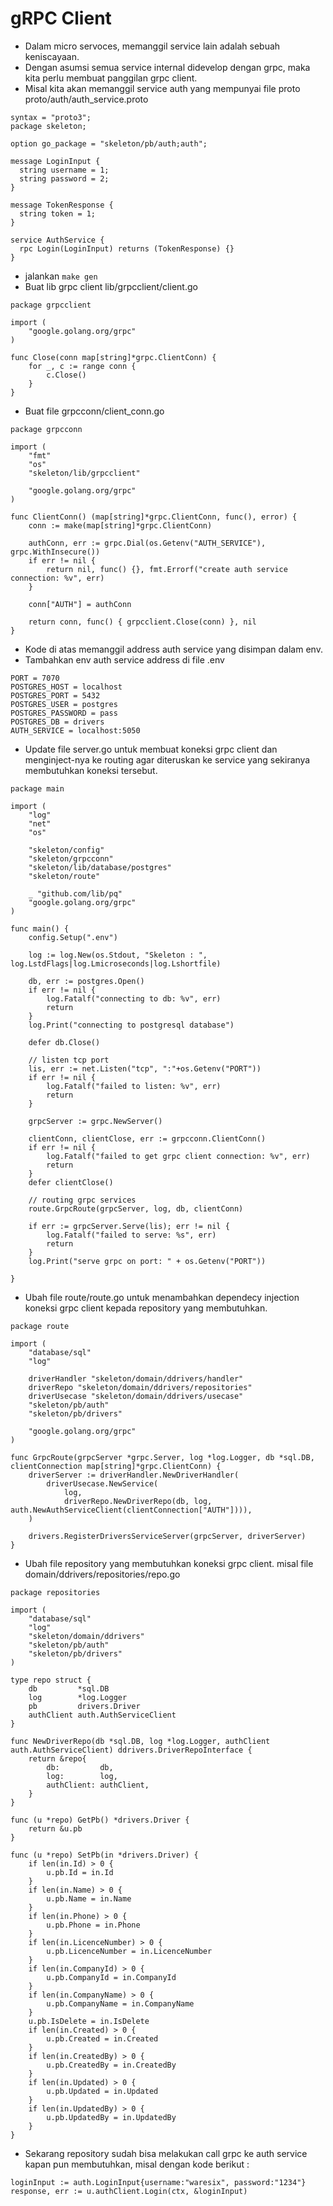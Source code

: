 # gRPC Client

* Dalam micro servoces, memanggil service lain adalah sebuah keniscayaan.
* Dengan asumsi semua service internal didevelop dengan grpc, maka kita perlu membuat panggilan grpc client.
* Misal kita akan memanggil service auth yang mempunyai file proto proto/auth/auth\_service.proto

```text
syntax = "proto3";
package skeleton;

option go_package = "skeleton/pb/auth;auth";

message LoginInput {
  string username = 1;
  string password = 2;
}

message TokenResponse {
  string token = 1;
}

service AuthService {
  rpc Login(LoginInput) returns (TokenResponse) {}
}
```

* jalankan `make gen`
* Buat lib grpc client lib/grpcclient/client.go

```text
package grpcclient

import (
    "google.golang.org/grpc"
)

func Close(conn map[string]*grpc.ClientConn) {
    for _, c := range conn {
        c.Close()
    }
}
```

* Buat file grpcconn/client\_conn.go

```text
package grpcconn

import (
    "fmt"
    "os"
    "skeleton/lib/grpcclient"

    "google.golang.org/grpc"
)

func ClientConn() (map[string]*grpc.ClientConn, func(), error) {
    conn := make(map[string]*grpc.ClientConn)

    authConn, err := grpc.Dial(os.Getenv("AUTH_SERVICE"), grpc.WithInsecure())
    if err != nil {
        return nil, func() {}, fmt.Errorf("create auth service connection: %v", err)
    }

    conn["AUTH"] = authConn

    return conn, func() { grpcclient.Close(conn) }, nil
}
```

* Kode di atas memanggil address auth service yang disimpan dalam env.
* Tambahkan env auth service address di file .env

```text
PORT = 7070
POSTGRES_HOST = localhost
POSTGRES_PORT = 5432
POSTGRES_USER = postgres
POSTGRES_PASSWORD = pass
POSTGRES_DB = drivers
AUTH_SERVICE = localhost:5050
```

* Update file server.go untuk membuat koneksi grpc client dan menginject-nya ke routing agar diteruskan ke service yang sekiranya membutuhkan koneksi tersebut.

```text
package main

import (
    "log"
    "net"
    "os"

    "skeleton/config"
    "skeleton/grpcconn"
    "skeleton/lib/database/postgres"
    "skeleton/route"

    _ "github.com/lib/pq"
    "google.golang.org/grpc"
)

func main() {
    config.Setup(".env")

    log := log.New(os.Stdout, "Skeleton : ", log.LstdFlags|log.Lmicroseconds|log.Lshortfile)

    db, err := postgres.Open()
    if err != nil {
        log.Fatalf("connecting to db: %v", err)
        return
    }
    log.Print("connecting to postgresql database")

    defer db.Close()

    // listen tcp port
    lis, err := net.Listen("tcp", ":"+os.Getenv("PORT"))
    if err != nil {
        log.Fatalf("failed to listen: %v", err)
        return
    }

    grpcServer := grpc.NewServer()

    clientConn, clientClose, err := grpcconn.ClientConn()
    if err != nil {
        log.Fatalf("failed to get grpc client connection: %v", err)
        return
    }
    defer clientClose()

    // routing grpc services
    route.GrpcRoute(grpcServer, log, db, clientConn)

    if err := grpcServer.Serve(lis); err != nil {
        log.Fatalf("failed to serve: %s", err)
        return
    }
    log.Print("serve grpc on port: " + os.Getenv("PORT"))

}
```

* Ubah file route/route.go untuk menambahkan dependecy injection koneksi grpc client kepada repository yang membutuhkan.

```text
package route

import (
    "database/sql"
    "log"

    driverHandler "skeleton/domain/ddrivers/handler"
    driverRepo "skeleton/domain/ddrivers/repositories"
    driverUsecase "skeleton/domain/ddrivers/usecase"
    "skeleton/pb/auth"
    "skeleton/pb/drivers"

    "google.golang.org/grpc"
)

func GrpcRoute(grpcServer *grpc.Server, log *log.Logger, db *sql.DB, clientConnection map[string]*grpc.ClientConn) {
    driverServer := driverHandler.NewDriverHandler(
        driverUsecase.NewService(
            log,
            driverRepo.NewDriverRepo(db, log, auth.NewAuthServiceClient(clientConnection["AUTH"]))),
    )

    drivers.RegisterDriversServiceServer(grpcServer, driverServer)
}
```

* Ubah file repository yang membutuhkan koneksi grpc client. misal file domain/ddrivers/repositories/repo.go

```text
package repositories

import (
    "database/sql"
    "log"
    "skeleton/domain/ddrivers"
    "skeleton/pb/auth"
    "skeleton/pb/drivers"
)

type repo struct {
    db         *sql.DB
    log        *log.Logger
    pb         drivers.Driver
    authClient auth.AuthServiceClient
}

func NewDriverRepo(db *sql.DB, log *log.Logger, authClient auth.AuthServiceClient) ddrivers.DriverRepoInterface {
    return &repo{
        db:         db,
        log:        log,
        authClient: authClient,
    }
}

func (u *repo) GetPb() *drivers.Driver {
    return &u.pb
}

func (u *repo) SetPb(in *drivers.Driver) {
    if len(in.Id) > 0 {
        u.pb.Id = in.Id
    }
    if len(in.Name) > 0 {
        u.pb.Name = in.Name
    }
    if len(in.Phone) > 0 {
        u.pb.Phone = in.Phone
    }
    if len(in.LicenceNumber) > 0 {
        u.pb.LicenceNumber = in.LicenceNumber
    }
    if len(in.CompanyId) > 0 {
        u.pb.CompanyId = in.CompanyId
    }
    if len(in.CompanyName) > 0 {
        u.pb.CompanyName = in.CompanyName
    }
    u.pb.IsDelete = in.IsDelete
    if len(in.Created) > 0 {
        u.pb.Created = in.Created
    }
    if len(in.CreatedBy) > 0 {
        u.pb.CreatedBy = in.CreatedBy
    }
    if len(in.Updated) > 0 {
        u.pb.Updated = in.Updated
    }
    if len(in.UpdatedBy) > 0 {
        u.pb.UpdatedBy = in.UpdatedBy
    }
}
```

* Sekarang repository sudah bisa melakukan call grpc ke auth service kapan pun membutuhkan, misal dengan kode berikut :

```text
loginInput := auth.LoginInput{username:"waresix", password:"1234"} 
response, err := u.authClient.Login(ctx, &loginInput)
```

